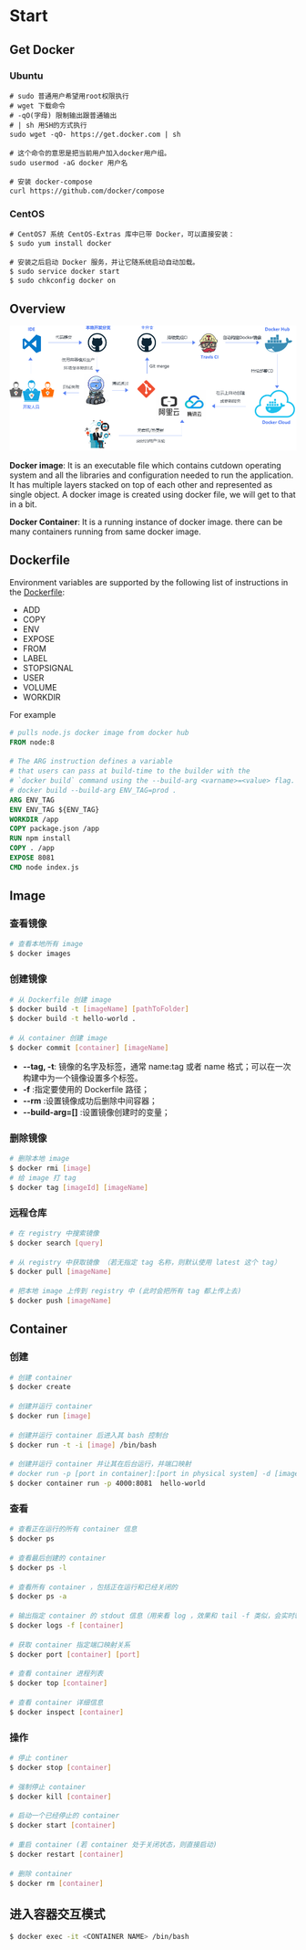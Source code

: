 # Start

## Get Docker

### Ubuntu

```shell
# sudo 普通用户希望用root权限执行
# wget 下载命令
# -qO(字母) 限制输出跟普通输出
# | sh 用SH的方式执行
sudo wget -qO- https://get.docker.com | sh

# 这个命令的意思是把当前用户加入docker用户组。
sudo usermod -aG docker 用户名

# 安装 docker-compose
curl https://github.com/docker/compose
```

### CentOS

```shell
# CentOS7 系统 CentOS-Extras 库中已带 Docker，可以直接安装：
$ sudo yum install docker

# 安装之后启动 Docker 服务，并让它随系统启动自动加载。
$ sudo service docker start
$ sudo chkconfig docker on
```

## Overview

![devops](../../.vuepress/images/devops/devops.png)

**Docker image**: It is an executable file which contains cutdown operating system and all the libraries and configuration needed to run the application. It has multiple layers stacked on top of each other and represented as single object. A docker image is created using docker file, we will get to that in a bit.

**Docker Container**: It is a running instance of docker image. there can be many containers running from same docker image.

## Dockerfile

Environment variables are supported by the following list of instructions in the [Dockerfile](https://docs.docker.com/engine/reference/builder/):

- ADD
- COPY
- ENV
- EXPOSE
- FROM
- LABEL
- STOPSIGNAL
- USER
- VOLUME
- WORKDIR

For example

```Dockerfile
# pulls node.js docker image from docker hub
FROM node:8

# The ARG instruction defines a variable
# that users can pass at build-time to the builder with the
# `docker build` command using the --build-arg <varname>=<value> flag.
# docker build --build-arg ENV_TAG=prod .
ARG ENV_TAG
ENV ENV_TAG ${ENV_TAG}
WORKDIR /app
COPY package.json /app
RUN npm install
COPY . /app
EXPOSE 8081
CMD node index.js
```

## Image

### 查看镜像

```bash
# 查看本地所有 image
$ docker images
```

### 创建镜像

```bash
# 从 Dockerfile 创建 image
$ docker build -t [imageName] [pathToFolder]
$ docker build -t hello-world .

# 从 container 创建 image
$ docker commit [container] [imageName]
```

- **--tag, -t**: 镜像的名字及标签，通常 name:tag 或者 name 格式；可以在一次构建中为一个镜像设置多个标签。
- **-f** :指定要使用的 Dockerfile 路径；
- **--rm** :设置镜像成功后删除中间容器；
- **--build-arg=[]** :设置镜像创建时的变量；

### 删除镜像

```bash
# 删除本地 image
$ docker rmi [image]
# 给 image 打 tag
$ docker tag [imageId] [imageName]
```

### 远程仓库
```bash
# 在 registry 中搜索镜像
$ docker search [query]

# 从 registry 中获取镜像 （若无指定 tag 名称，则默认使用 latest 这个 tag）
$ docker pull [imageName]

# 把本地 image 上传到 registry 中 (此时会把所有 tag 都上传上去)
$ docker push [imageName]
```

## Container

### 创建

```bash
# 创建 container
$ docker create

# 创建并运行 container
$ docker run [image]

# 创建并运行 container 后进入其 bash 控制台
$ docker run -t -i [image] /bin/bash

# 创建并运行 container 并让其在后台运行，并端口映射
# docker run -p [port in container]:[port in physical system] -d [image] [command]
$ docker container run -p 4000:8081  hello-world
```

### 查看

```bash
# 查看正在运行的所有 container 信息
$ docker ps

# 查看最后创建的 container
$ docker ps -l

# 查看所有 container ，包括正在运行和已经关闭的
$ docker ps -a

# 输出指定 container 的 stdout 信息（用来看 log ，效果和 tail -f 类似，会实时输出。）
$ docker logs -f [container]

# 获取 container 指定端口映射关系
$ docker port [container] [port]

# 查看 container 进程列表
$ docker top [container]

# 查看 container 详细信息
$ docker inspect [container]
```
### 操作
```bash
# 停止 continer
$ docker stop [container]

# 强制停止 container
$ docker kill [container]

# 启动一个已经停止的 container
$ docker start [container]

# 重启 container (若 container 处于关闭状态，则直接启动)
$ docker restart [container]

# 删除 container
$ docker rm [container]
```

## 进入容器交互模式

```bash
$ docker exec -it <CONTAINER NAME> /bin/bash
```

